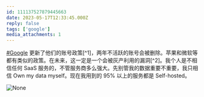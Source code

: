 ```yaml
---
id: 111137527879445663
date: 2023-05-17T12:33:45.000Z
reply: false
tags: ['google']
media_attachments: 1
---
```


[#Google](https://e5n.cc/tags/Google) 更新了他们的账号政策[^1]，两年不活跃的账号会被删除。苹果和微软等都有类似的政策。在未来，这一定是一个会被灰产利用的漏洞[^2]。我个人是不相信任何 SaaS 服务的，不管服务商多么强大。先别管我的数据重要不重要，我只相信 Own my data myself。现在我用到的 95% 以上的服务都是 Self-hosted。

![None](https://files.e5n.cc/media_attachments/files/111/219/382/952/381/278/original/8ef5552ff2884662.webp)
